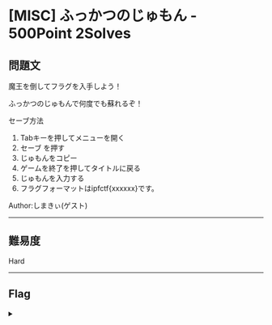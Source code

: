 # [MISC] ふっかつのじゅもん - 500Point 2Solves

## 問題文 

魔王を倒してフラグを入手しよう！

ふっかつのじゅもんで何度でも蘇れるぞ！

セーブ方法

1. Tabキーを押してメニューを開く
2. セーブ を押す
3. じゅもんをコピー
4. ゲームを終了を押してタイトルに戻る
5. じゅもんを入力する
6. フラグフォーマットはipfctf{xxxxxx}です。

Author:しまきぃ(ゲスト)

---

## 難易度

Hard

---

## Flag
<details><summary></summary>

```
ipfctf{Th3_gr3at_3vi1_has_b33n_banish3d}
```

</details>